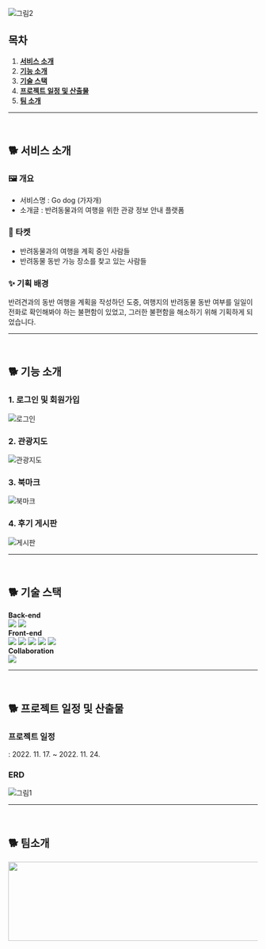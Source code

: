 ![그림2](https://user-images.githubusercontent.com/109948739/230762041-b424feba-f7a2-4bbf-b385-d78b8df8bd1c.png)

## 목차

1. [**서비스 소개**](#1)
2. [**기능 소개**](#2)
3. [**기술 스택**](#3)
4. [**프로젝트 일정 및 산출물**](#4)
5. [**팀 소개**](#5)

---

<br/>

<div id="1"></div>

## 🐕 서비스 소개
### 🖼️ 개요
- 서비스명 : Go dog (가자개)
- 소개글 : 반려동물과의 여행을 위한 관광 정보 안내 플랫폼

### 🎯 타켓

- 반려동물과의 여행을 계획 중인 사람들
- 반려동물 동반 가능 장소를 찾고 있는 사람들

### ✨ 기획 배경

반려견과의 동반 여행을 계획을 작성하던 도중, 여행지의 반려동물 동반 여부를 일일이 전화로 확인해봐야 하는 불편함이 있었고, 그러한 불편함을 해소하기 위해 기획하게 되었습니다.

---

<br/>

<div id="2"></div>

## 🐕 기능 소개

### 1. 로그인 및 회원가입

![로그인](https://user-images.githubusercontent.com/109948739/230761043-37ed940e-0970-4853-bb15-a383619c50d0.gif)

### 2. 관광지도

![관광지도](https://user-images.githubusercontent.com/109948739/230761050-5bf435e5-cb6c-40ae-83c4-067162758986.gif)

### 3. 북마크

![북마크](https://user-images.githubusercontent.com/109948739/230761047-f657085a-9f37-4378-9876-1a5aba3af2c4.gif)

### 4. 후기 게시판

![게시판](https://user-images.githubusercontent.com/109948739/230761051-cd1f451f-08e6-4d8d-9e63-663ddd16300c.gif)

---

<br/>

<div id="3"></div>

## 🐕 기술 스택
**Back-end**<br/>
<img src="https://img.shields.io/badge/Spring Boot-6DB33F?style=for-the-badge&logo=SpringBoot&logoColor=white"> <img src="https://img.shields.io/badge/mysql-4479A1?style=for-the-badge&logo=mysql&logoColor=black"><br/>
**Front-end**<br/>
<img src="https://img.shields.io/badge/vue.js-4FC08D?style=for-the-badge&logo=vue.js&logoColor=white"> <img src="https://img.shields.io/badge/vuetify-1867C0?style=for-the-badge&logo=vuetify&logoColor=white"> <img src="https://img.shields.io/badge/HTML5-E34F26?style=for-the-badge&logo=Html5&logoColor=white"> <img src="https://img.shields.io/badge/Css3-1572B6?style=for-the-badge&logo=css3&logoColor=white"> <img src="https://img.shields.io/badge/javascript-F7DF1E?style=for-the-badge&logo=css3&logoColor=black"><br/>
**Collaboration**<br/>
<img src="https://img.shields.io/badge/gitlab-FC6D26?style=for-the-badge&logo=gitlab&logoColor=white">

---

<br/>

<div id="4"></div>

## 🐕 프로젝트 일정 및 산출물

### 프로젝트 일정

: 2022. 11. 17. ~ 2022. 11. 24.

### ERD

![그림1](https://user-images.githubusercontent.com/109948739/230750054-a343efe5-b510-430a-a3af-ee4da22f6d93.jpg)

---

<br/>

<div id="5"></div>

## 🐕 팀소개

<img src="https://user-images.githubusercontent.com/109948739/230750043-7adc2053-c975-4dc6-a466-8ed4d8bde662.png" width="506.4" height="159.7"/>
